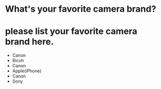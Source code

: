# What's your favorite camera brand?

# please list your favorite camera brand here.
- Canon
- Ricoh
- Canon
- Apple(iPhone)
- Canon
- Sony

